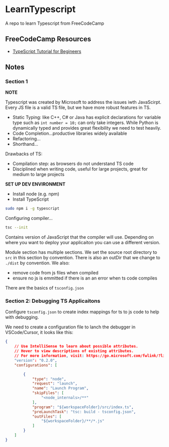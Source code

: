# LearnTypescript
A repo to learn Typescript from FreeCodeCamp

## FreeCodeCamp Resources


- [TypeScript Tutorial for Begineers](https://www.youtube.com/watch?v=d56mG7DezGs)


## Notes

### Section 1

**NOTE**

Typescript was created by Microsoft to address the issues iwth JavaScirpt. Every JS file is a valid TS file, but we have more robust features in TS.

- Static Typing: like C++, C# or Java has explicit declarations for variable type such as ```int number = 10;``` can only take integers. While Python is dynamically typed and provides great flexibility we need to test heavily. 
- Code Completion...productive libraries widely available
- Refactoring...
- Shorthand...


Drawbacks of TS: 
- Compilation step: as browsers do not understand TS code
- Disciplined when writing code, useful for large projects, great for medium to large projects


**SET UP DEV ENVIRONMENT**

- Install node (e.g. npm)
- Install TypeScript

```bash
sudo npm i -g typescript
```

Configuring compiler...

```bash
tsc --init
```

Contains version of JavaScript that the compiler will use. Depending on where you want to deploy your applicaiton you can use a different version. 

Module section has multiple sections. We set the source root directory to ```src``` in this section by convention. There is also an outDir that we change to ```./dist``` by convention. We also: 

- remove code from js files when compiled
- ensure no js is emmitted if there is an an error when ts code compiles


There are the basics of ```tsconfig.json```


### Section 2: Debugging TS Applicaitons

Configure ```tsconfig.json``` to create index mappings for ts to js code to help with debugging. 

We need to create a configuration file to lanch the debugger in VSCode/Cursor, it looks like this: 

```json
{
    // Use IntelliSense to learn about possible attributes.
    // Hover to view descriptions of existing attributes.
    // For more information, visit: https://go.microsoft.com/fwlink/?linkid=830387
    "version": "0.2.0",
    "configurations": [

        {
            "type": "node",
            "request": "launch",
            "name": "Launch Program",
            "skipFiles": [
                "<node_internals>/**"
            ],
            "program": "${workspaceFolder}/src/index.ts",
            "preLaunchTask": "tsc: build - tsconfig.json",
            "outFiles": [
                "${workspaceFolder}/**/*.js"
            ]
        }
    ]
}
```

